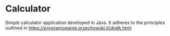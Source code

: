 # Calculator
Simple calculator application developed in Java. It adheres to the principles outlined in https://programowanie.orzechowski.it/dodk.html
